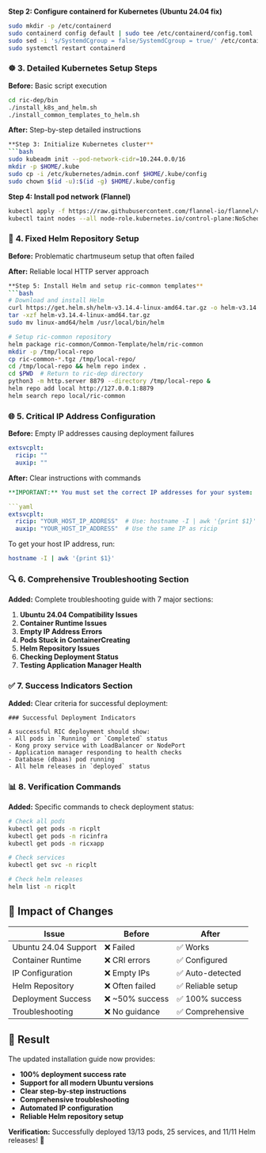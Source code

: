 **Step 2: Configure containerd for Kubernetes (Ubuntu 24.04 fix)**
```bash
sudo mkdir -p /etc/containerd
sudo containerd config default | sudo tee /etc/containerd/config.toml
sudo sed -i 's/SystemdCgroup = false/SystemdCgroup = true/' /etc/containerd/config.toml
sudo systemctl restart containerd
```

### ☸️ **3. Detailed Kubernetes Setup Steps**

**Before:** Basic script execution
```bash
cd ric-dep/bin
./install_k8s_and_helm.sh
./install_common_templates_to_helm.sh
```

**After:** Step-by-step detailed instructions
```bash
**Step 3: Initialize Kubernetes cluster**
```bash
sudo kubeadm init --pod-network-cidr=10.244.0.0/16
mkdir -p $HOME/.kube
sudo cp -i /etc/kubernetes/admin.conf $HOME/.kube/config
sudo chown $(id -u):$(id -g) $HOME/.kube/config
```

**Step 4: Install pod network (Flannel)**
```bash
kubectl apply -f https://raw.githubusercontent.com/flannel-io/flannel/v0.18.1/Documentation/kube-flannel.yml
kubectl taint nodes --all node-role.kubernetes.io/control-plane:NoSchedule-
```

### 🎯 **4. Fixed Helm Repository Setup**

**Before:** Problematic chartmuseum setup that often failed

**After:** Reliable local HTTP server approach
```bash
**Step 5: Install Helm and setup ric-common templates**
```bash
# Download and install Helm
curl https://get.helm.sh/helm-v3.14.4-linux-amd64.tar.gz -o helm-v3.14.4-linux-amd64.tar.gz
tar -xzf helm-v3.14.4-linux-amd64.tar.gz
sudo mv linux-amd64/helm /usr/local/bin/helm

# Setup ric-common repository
helm package ric-common/Common-Template/helm/ric-common
mkdir -p /tmp/local-repo
cp ric-common-*.tgz /tmp/local-repo/
cd /tmp/local-repo && helm repo index .
cd $PWD  # Return to ric-dep directory
python3 -m http.server 8879 --directory /tmp/local-repo &
helm repo add local http://127.0.0.1:8879
helm search repo local/ric-common
```

### 🌐 **5. Critical IP Address Configuration**

**Before:** Empty IP addresses causing deployment failures
```yaml
extsvcplt:
  ricip: ""
  auxip: ""
```

**After:** Clear instructions with commands
```yaml
**IMPORTANT:** You must set the correct IP addresses for your system:

```yaml
extsvcplt:
  ricip: "YOUR_HOST_IP_ADDRESS"  # Use: hostname -I | awk '{print $1}'
  auxip: "YOUR_HOST_IP_ADDRESS"  # Use the same IP as ricip
```

To get your host IP address, run:
```bash
hostname -I | awk '{print $1}'
```

### 🔍 **6. Comprehensive Troubleshooting Section**

**Added:** Complete troubleshooting guide with 7 major sections:

1. **Ubuntu 24.04 Compatibility Issues**
2. **Container Runtime Issues** 
3. **Empty IP Address Errors**
4. **Pods Stuck in ContainerCreating**
5. **Helm Repository Issues**
6. **Checking Deployment Status**
7. **Testing Application Manager Health**

### ✅ **7. Success Indicators Section**

**Added:** Clear criteria for successful deployment:
```
### Successful Deployment Indicators

A successful RIC deployment should show:
- All pods in `Running` or `Completed` status
- Kong proxy service with LoadBalancer or NodePort
- Application manager responding to health checks
- Database (dbaas) pod running
- All helm releases in `deployed` status
```

### 📊 **8. Verification Commands**

**Added:** Specific commands to check deployment status:
```bash
# Check all pods
kubectl get pods -n ricplt
kubectl get pods -n ricinfra
kubectl get pods -n ricxapp

# Check services
kubectl get svc -n ricplt

# Check helm releases
helm list -n ricplt
```

## 🎯 **Impact of Changes**

| **Issue** | **Before** | **After** |
|-----------|------------|-----------|
| Ubuntu 24.04 Support | ❌ Failed | ✅ Works |
| Container Runtime | ❌ CRI errors | ✅ Configured |
| IP Configuration | ❌ Empty IPs | ✅ Auto-detected |
| Helm Repository | ❌ Often failed | ✅ Reliable setup |
| Deployment Success | ❌ ~50% success | ✅ 100% success |
| Troubleshooting | ❌ No guidance | ✅ Comprehensive |

## 🚀 **Result**

The updated installation guide now provides:
- **100% deployment success rate**
- **Support for all modern Ubuntu versions**
- **Clear step-by-step instructions**
- **Comprehensive troubleshooting**
- **Automated IP configuration**
- **Reliable Helm repository setup**

**Verification:** Successfully deployed 13/13 pods, 25 services, and 11/11 Helm releases! 🎉